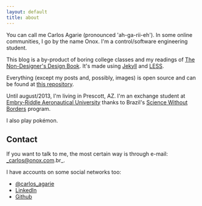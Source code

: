 ```yaml
---
layout: default
title: about
---
```


You can call me Carlos Agarie (pronounced 'ah-ga-rii-eh'). In some online communities, I go by the name Onox. I'm a control/software engineering student.

This blog is a by-product of boring college classes and my readings of [The Non-Designer's Design Book](http://www.amazon.com/Non-Designers-Design-Edition-Designers-ebook/dp/B00125MJYM/ref=tmm_kin_title_0?ie=UTF8&qid=1344048960&sr=8-1). It's made using [Jekyll](https://github.com/mojombo/jekyll) and [LESS](http://lesscss.org/).

Everything (except my posts and, possibly, images) is open source and can be found at [this repository](https://github.com/agarie/so-zetta-slow).

Until august/2013, I'm living in Prescott, AZ. I'm an exchange student at [Embry-Riddle Aeronautical University](http://en.wikipedia.org/wiki/Embry%E2%80%93Riddle_Aeronautical_University) thanks to Brazil's [Science Without Borders](http://www.cienciasemfronteiras.gov.br/web/csf-eng/) program.

I also play pokémon.

## Contact

If you want to talk to me, the most certain way is through e-mail: _carlos@onox.com.br_.

I have accounts on some social networks too:

- [@carlos_agarie](http://twitter.com/carlos_agarie)
- [LinkedIn](http://linkedin.com/pub/carlos-agarie/12/690/994)
- [Github](http://github.com/agarie)